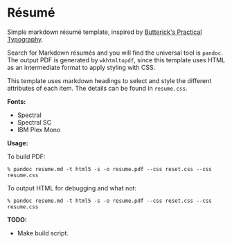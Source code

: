 # Résumé

Simple markdown résumé template, inspired by [Butterick's Practical Typography][practypo].

Search for Markdown résumés and you will find the universal tool is `pandoc`.
The output PDF is generated by `wkhtmltopdf`, since this template uses HTML as
an intermediate format to apply styling with CSS.

This template uses markdown headings to select and style the different attributes
of each item. The details can be found in `resume.css`.

**Fonts:**
- Spectral
- Spectral SC
- IBM Plex Mono

**Usage:**

To build PDF:
```
% pandoc resume.md -t html5 -s -o resume.pdf --css reset.css --css resume.css
```
To output HTML for debugging and what not:
```
% pandoc resume.md -t html5 -s -o resume.pdf --css reset.css --css resume.css
```

**TODO:**
- Make build script.

[practypo]: https://practicaltypography.com/resumes.html
